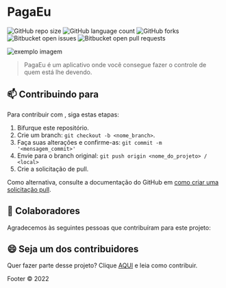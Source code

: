 # PagaEu

<!---Esses são exemplos. Veja https://shields.io para outras pessoas ou para personalizar este conjunto de escudos. Você pode querer incluir dependências, status do projeto e informações de licença aqui--->

![GitHub repo size](https://img.shields.io/github/repo-size/nillias/PagaEu?style=for-the-badge)
![GitHub language count](https://img.shields.io/github/languages/count/nillias/PagaEu?style=for-the-badge)
![GitHub forks](https://img.shields.io/github/forks/nillias/PagaEu?style=for-the-badge)
![Bitbucket open issues](https://img.shields.io/bitbucket/issues/nillias/PagaEu?style=for-the-badge)
![Bitbucket open pull requests](https://img.shields.io/bitbucket/pr-raw/nillias/PagaEu?style=for-the-badge)

<img src="exemplo-image.png" alt="exemplo imagem">

> PagaEu é um aplicativo onde você consegue fazer o controle de quem está lhe devendo.

## 📫 Contribuindo para <PagaEu>
<!---Se o seu README for longo ou se você tiver algum processo ou etapas específicas que deseja que os contribuidores sigam, considere a criação de um arquivo CONTRIBUTING.md separado--->
Para contribuir com <PagaEu>, siga estas etapas:

1. Bifurque este repositório.
2. Crie um branch: `git checkout -b <nome_branch>`.
3. Faça suas alterações e confirme-as: `git commit -m '<mensagem_commit>'`
4. Envie para o branch original: `git push origin <nome_do_projeto> / <local>`
5. Crie a solicitação de pull.

Como alternativa, consulte a documentação do GitHub em [como criar uma solicitação pull](https://help.github.com/en/github/collaborating-with-issues-and-pull-requests/creating-a-pull-request).

## 🤝 Colaboradores

Agradecemos às seguintes pessoas que contribuíram para este projeto:



## 😄 Seja um dos contribuidores<br>

Quer fazer parte desse projeto? Clique [AQUI](CONTRIBUTING.md) e leia como contribuir.

<!--## 📝 Licença
Esse projeto está sob licença. Veja o arquivo [LICENÇA](LICENSE.md) para mais detalhes.
[⬆ Voltar ao topo](#nome-do-projeto)<br> -->
Footer
© 2022
